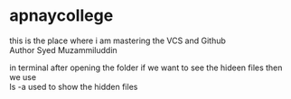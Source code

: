 # apnaycollege
this is the place where i am mastering the VCS and Github <br> Author Syed Muzammiluddin

in terminal after opening the folder if we want to see the hideen files then we use 
<br>
ls -a  used to show the hidden files
<br>
